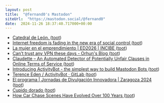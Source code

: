 ```yaml
---
layout: post
title:  "@fernand0's Mastodon"
siteUrl:  "https://mastodon.social/@fernand0"
date:  2024-11-26 18:37:40.717000+00:00
---
```

*  [Catedral de León. ](https://avecesunafoto.wordpress.com/2024/11/26/catedral-de-leon) ([toot](https://mastodon.social/@fernand0/113550705342243648))
*  [Internet freedom is fading in the new era of social control ](https://bigthink.com/the-present/internet-freedom-is-fading-in-the-new-era-of-social-control) ([toot](https://mastodon.social/@fernand0/113550574351708132))
*  [La mujer en el emprendimiento \| ED2026 \| INCIBE ](https://www.incibe.es/emprendimiento/publicaciones/guias-y-estudios/estudios/la-mujer-en-el-emprendimient) ([toot](https://mastodon.social/@fernand0/113550384817948820))
*  [Can't trust any VPN these days - Orhun's Blog ](https://blog.orhun.dev/cant-trust-any-vpn) ([toot](https://mastodon.social/@fernand0/113550246968042371))
*  [Claudette – An Automated Detector of Potentially Unfair Clauses in Online Terms of Service   ](https://theoreti.ca/?p=8577) ([toot](https://mastodon.social/@fernand0/113549994905221470))
*  [Introducing ActivityBot - the simplest way to build Mastodon Bots ](https://shkspr.mobi/blog/2024/11/introducing-activitybot-the-simplest-way-to-build-mastodon-bots) ([toot](https://mastodon.social/@fernand0/113549246006522230))
*  [Terence Eden / ActivityBot · GitLab ](https://gitlab.com/edent/activity-bot) ([toot](https://mastodon.social/@fernand0/113548942884118160))
*  [El programa \| Jornadas de Divulgación Innovadora \| Zaragoza 2024 ](http://www.divulgacioninnovadora.com/el-programa) ([toot](https://mastodon.social/@fernand0/113548755420116927))
*  [Cupido dorado ](https://www.flickr.com/photos/fernand0/54148586101) ([toot](https://mastodon.social/@fernand0/113548720747212610))
*  [How Car Chase Scenes Have Evolved Over 100 Years ](https://www.openculture.com/2024/11/how-car-chase-scenes-have-evolved-over-100-years.htm) ([toot](https://mastodon.social/@fernand0/113548569549048636))
